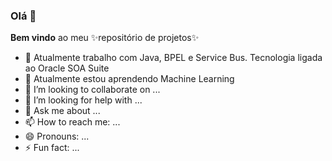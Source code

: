 ### Olá 👋


**Bem vindo** ao meu ✨repositório de projetos✨


- 🔭 Atualmente trabalho com Java, BPEL e Service Bus. Tecnologia ligada ao Oracle SOA Suite
- 🌱 Atualmente estou aprendendo Machine Learning
- 👯 I’m looking to collaborate on ...
- 🤔 I’m looking for help with ...
- 💬 Ask me about ...
- 📫 How to reach me: ...
- 😄 Pronouns: ...
- ⚡ Fun fact: ...


